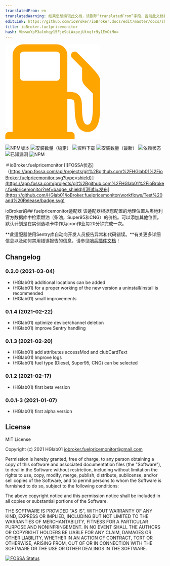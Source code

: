 ```yaml
---
translatedFrom: en
translatedWarning: 如果您想编辑此文档，请删除“translatedFrom”字段，否则此文档将再次自动翻译
editLink: https://github.com/ioBroker/ioBroker.docs/edit/master/docs/zh-cn/adapterref/iobroker.fuelpricemonitor/README.md
title: ioBroker.fuelpricemonitor
hash: VbwwxYpP3almhqy15Fje9oLAxpejUtnqfr9y1EvOiMo=
---
```

![标识](../../../en/adapterref/iobroker.fuelpricemonitor/admin/fuelpricemonitor.png)

![NPM版本](http://img.shields.io/npm/v/iobroker.fuelpricemonitor.svg)
![安装数量（稳定）](http://iobroker.live/badges/fuelpricemonitor-stable.svg)
![资料下载](https://img.shields.io/npm/dm/iobroker.fuelpricemonitor.svg)
![安装数量（最新）](http://iobroker.live/badges/fuelpricemonitor-installed.svg)
![依赖状态](https://img.shields.io/david/HGlab01/iobroker.fuelpricemonitor.svg)
![已知漏洞](https://snyk.io/test/github/HGlab01/ioBroker.fuelpricemonitor/badge.svg)
![NPM](https://nodei.co/npm/iobroker.fuelpricemonitor.png?downloads=true)

＃ioBroker.fuelpricemonitor
[![FOSSA状态]（https://app.fossa.com/api/projects/git%2Bgithub.com%2FHGlab01%2FioBroker.fuelpricemonitor.svg?type=shield）](https://app.fossa.com/projects/git%2Bgithub.com%2FHGlab01%2FioBroker.fuelpricemonitor?ref=badge_shield)![测试与发布](https://github.com/HGlab01/ioBroker.fuelpricemonitor/workflows/Test%20and%20Release/badge.svg)

ioBroker的## fuelpricemonitor适配器
该适配器根据您配置的地理位置从奥地利官方数据库中检索燃油（柴油，Super95和CNG）的价格。可以添加其他位置。
默认计划是在实例选项卡中作为cron作业每20分钟完成一次。

**此适配器使用Sentry库自动向开发人员报告异常和代码错误。**有关更多详细信息以及如何禁用错误报告的信息，请参见[哨兵插件文档](https://github.com/ioBroker/plugin-sentry#plugin-sentry)！

## Changelog
<!--
    Placeholder for the next version (at the beginning of the line):
    ### __WORK IN PROGRESS__
-->

### 0.2.0 (2021-03-04)
* (HGlab01) additional locations can be added
* (HGlab01) for a proper working of the new version a uninstall/install is recommended
* (HGlab01) small improvements

### 0.1.4 (2021-02-22)
* (HGlab01) optimize device/channel deletion
* (HGlab01) improve Sentry handling

### 0.1.3 (2021-02-20)
* (HGlab01) add attributes accessMod and clubCardText
* (HGlab01) Improve logs
* (HGlab01) fuel type (Diesel, Super95, CNG) can be selected

### 0.1.2 (2021-02-17)
* (HGlab01) first beta version

### 0.0.1-3 (2021-01-07)
* (HGlab01) first alpha version

## License
MIT License

Copyright (c) 2021 HGlab01 <iobroker.fuelpricemonitor@gmail.com>

Permission is hereby granted, free of charge, to any person obtaining a copy
of this software and associated documentation files (the "Software"), to deal
in the Software without restriction, including without limitation the rights
to use, copy, modify, merge, publish, distribute, sublicense, and/or sell
copies of the Software, and to permit persons to whom the Software is
furnished to do so, subject to the following conditions:

The above copyright notice and this permission notice shall be included in all
copies or substantial portions of the Software.

THE SOFTWARE IS PROVIDED "AS IS", WITHOUT WARRANTY OF ANY KIND, EXPRESS OR
IMPLIED, INCLUDING BUT NOT LIMITED TO THE WARRANTIES OF MERCHANTABILITY,
FITNESS FOR A PARTICULAR PURPOSE AND NONINFRINGEMENT. IN NO EVENT SHALL THE
AUTHORS OR COPYRIGHT HOLDERS BE LIABLE FOR ANY CLAIM, DAMAGES OR OTHER
LIABILITY, WHETHER IN AN ACTION OF CONTRACT, TORT OR OTHERWISE, ARISING FROM,
OUT OF OR IN CONNECTION WITH THE SOFTWARE OR THE USE OR OTHER DEALINGS IN THE
SOFTWARE.


[![FOSSA Status](https://app.fossa.com/api/projects/git%2Bgithub.com%2FHGlab01%2FioBroker.fuelpricemonitor.svg?type=large)](https://app.fossa.com/projects/git%2Bgithub.com%2FHGlab01%2FioBroker.fuelpricemonitor?ref=badge_large)